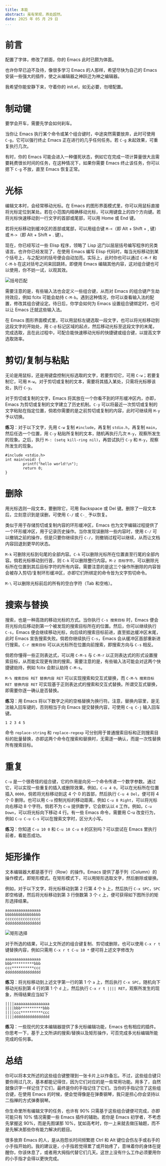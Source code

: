 ```yaml
---
title: 本能
abstract: 虽有荣观，燕处超然。
date: 2025 年 05 月 29 日
...
```


# 前言

配置了字体，修改了颜面，你的 Emacs 此时已颇为体面。

也许你早已迫不及待，像很多学习 Emacs 的人那样，希望尽快为自己的 Emacs 安装一些强大的插件，使之从编辑器之神跃迁为神之编辑器。

我希望你能安静下来，守着你的 init.el，如无必要，勿增配置。

# 制动键

要学会开车，需要先学会如何刹车。

当你让 Emacs 执行某个命令或某个组合键时，中途突然需要放弃，此时可使用 `C-g`，它可以强行终止 Emacs 正在进行的几乎任何任务。若 `C-g` 未起效果，可重复执行几次。

有时，你的 Emacs 可能会进入一种僵死状态，例如它在完成一项计算量很大且需要耗费很长时间的任务，在这种情况下，如果你需要 Emacs 终止该任务，你可以摁下 `C-g` 不放，直至 Emacs 恢复正常。

# 光标

编辑文本时，会经常移动光标。在 Emacs 的图形界面模式里，你可以用鼠标直接将光标定位到某处。若在小范围内精确移动光标，可以用键盘上的四个方向键。若将光标快速移动到一行文字的首部或尾部，可以用 Home 或 End 键。

若将光标移动到缓冲区的首部或尾部，可以用组合键 `M-<`（即 Alt + Shift + , 键）或 `M->`（即 Alt + Shift + . 键）。

现在，你已经写过一些 Elisp 程序，领略了 Lisp 这门以层层括号编写程序的另类语言。也许你已经发现了，在使用 Emacs 编写 Elisp 代码时，每当光标移动到某个括号上，与之配对的括号便会自动加亮。实际上，此时你也可以通过 `C-M-f` 和 `C-M-b` 在这对括号之间来回跳转。即便用 Emacs 编辑其他内容，这对组合键也可以使用，你不妨一试，以观其效。

![括号匹配](figures/01.png)

需要注意的是，有些输入法也会定义一些组合键，从而对 Emacs 的组合键产生劫持效应，例如 fcitx 可能会劫持 `C-M-b`。遇到这种情况，你可以查看输入法的配置，修改其组合键设定。待日后，你学会如何为 Emacs 设置组合键绑定时，也可以让 Emacs 迁就这些输入法。

在 Emacs 图形界面模式里，可以用鼠标左键选取一段文字，也可以将光标移动到这段文字的开始处，用 `C-@` 标记区域的起点，然后移动光标至这段文字的末尾，完成选取，且在此过程中，可配合能快速移动光标的快捷键或组合键，以提高文字选取效率。

# 剪切/复制与粘贴

无论是用鼠标，还是用键盘控制光标选取的文字，若要剪切它，可用 `C-w`；若要复制它，可用 `M-w`。对于剪切或复制的文本，需要将其插入某处，只需将光标移该处，执行 `C-y`。

对于剪切或复制的文字，Emacs 将其放在一个你看不到的环形缓冲区内，亦即，Emacs 为剪切或复制的文字建立了历史机制。`C-y` 可以将最近一次剪切或复制的文字粘贴在指定位置，倘若你需要的是之前剪切或复制的内容，此时可继续用 `M-y` 予以切换。

**练习**：对于以下文字，先用 `C-w` 复制 `#include`，再复制 `stdio.h`，再复制 `main`，然后任选一个位置，用 `C-y` 粘贴所复制的文本，随机再执行几次 `M-y`，观察所发生的现象。之后，执行 `M-: (setq kill-ring nil)`，再尝试执行 `C-y` 和 `M-y`，观察所发生的现象。

```
#include <stdio.h>
int main(void) {
        printf("hello world!\n");
        return 0;
}
```

# 删除

用光标选则一段文本，要删除它，可用 Backspace 或 Del 键。删除了一段文本后，立刻意识到是误删，可使用 `C-/` 或 `C-_` 予以恢复。

类似于用于存储剪切或复制内容的环形缓冲区，Emacs 也为文字编辑过程提供了一个环形缓冲区，用于记录历史操作。当你发现误删除一些内容时，使用 `C-/` 可以撤销之前的操作，但是只要你继续执行 `C-/`，则撤销过程可以继续，从而让文档内容回退到更早的状态。

`M-k` 可删除光标到句尾的全部内容。`C-k` 可以删除光标所在位置直至行尾的全部内容。倘若光标移动到行首，则 `C-k` 可以删除整行内容。`M-z 目标字符`，可以删除光标所在位置到其后目标字符的所有内容。需要注意的是这三个操作所删除的内容皆会被存入剪切/复制环形缓冲区，亦即它们所绑定的命令皆为文字剪切命令。

`M-\` 可以删除光标前后的所有的空白字符（Tab 和空格）。

# 搜索与替换

搜索，也是一种高效的移动光标的方式。当你执行 `C-s 搜索目标` 时，Emacs 便会将光标向后移动到第一个被发现的搜索目标所在的位置。然后，你可以继续执行 `C-s`，Emacs 便会继续移动光标，向后续的搜索目标前进，直至抵达缓冲区末尾，此时 Emacs 宣告搜索失败。倘若你继续执行 `C-s`，Emacs 会从缓冲区首部重新进行搜索。`C-r 搜索目标` 可以从光标所在位置向前搜索，即搜索方向与 `C-s` 相反。

倘若你懂得一些正则表达式，可以用 `C-M-s` 与 `C-M-r` 以正则表达式的形式设置搜索目标，从而能实现更有效的搜索。需要注意的是，有些输入法可能会对这两个快捷键劫持，例如 fcitx 会默认劫持 `C-M-s`。

`M-% 搜索目标 RET 替换内容 RET` 可以实现搜索和交互式替换，而 `C-M-% 搜索目标 RET 替换内容 RET` 可实现基于正则表达式的搜索和交互式替换。所谓交互式替换，即需要你逐一确认是否替换。

**练习**：用 Emacs 将以下数字之间的空格替换为换行符。注意，替换内容里，是无法输入回车键的，否则相当于向 Emacs 提交替换内容，可使用 `C-q C-j` 输入回车键。

```
1 2 3 4 5
```

命令 `replace-string` 和 `replace-regexp` 可分别用于普通搜索目标和正则搜索目标的批量替换，亦即这两个命令在搜索和替换时，无需逐一确认，而是一次性替换所有搜索目标。

# 重复

`C-u` 是一个很奇怪的组合键，它的作用是向另一个命令传递一个数字参数。通过它，可以实现一些重复的插入或删除效果。例如，`C-u 4 0`，可以在光标所在位置插入 `0000`，倘若将光标移动到这 4 个 0 的首部，然后执行 `C-u 4 Del`，便可将 4 个 0 删除。也可以用 `C-u` 控制光标的移动距离，例如 `C-u 8 Right`，可以将光标向右移动 8 个字符。倘若不为 `C-u` 提供数字，它会默认以 `4` 工作。例如，`C-u Down`，可以将光标向下移动 4 行。有一些 Emacs 命令，需要用 C-u 改变行为，例如 `C-u C-u C-s` 可以在搜索文字时，区分大小写。

**练习**：你知道 `C-u 10 0` 和 `C-u 10 C-u 0` 的区别吗？可以尝试在 Emacs 里执行前者，看能否成功。

# 矩形操作

文本编辑器大都是基于行（Row）的操作。Emacs 提供了基于列（Column）的操作模式，即矩形模式。在矩形模式下，可以用矩形选取文字，然后删除或替换。

例如，对于以下文字，将光标移动到第 2 行第 4 个 `b` 上，然后执行 `C-x SPC`，`SPC` 即空格键，然后将光标移动到第 3 行倒数第 3 个 `c` 上，便可获得如下图所示的矩形选择结果。

```
aaaaaaaaaaaaaaaa
bbbbbbbbbbbbbbbb
cccccccccccccccc
dddddddddddddddd
```

![矩形选择](figures/02.png)

对于所选的结果，可以上文所述的组合键复制、剪切或删除，也可以使用 `C-x r t` 键替换内容，例如只需用 `C-x r t C-u 10 *` 便可将上述文字修改为

```
aaaaaaaaaaaaaaaa
bbb**********bbb
ccc**********ccc
dddddddddddddddd
```

**练习**：将光标移动到上述文字第一行的第 1 个 `a` 上，然后执行 `C-x SPC`，随机向下移动光标到第 4 行的第 1 个 `d` 上，然后执行 `C-x r t |||| RET`，观察所发生的现象，所得结果应当如下

```
||||aaaaaaaaaaaaaaaa
||||bbb**********bbb
||||ccc**********ccc
||||dddddddddddddddd
```

**练习**：一些现代的文本编辑器提供了多光标编辑功能，Emacs 也有相应的插件。你思考一下，基于上文所讲的搜索/替换以及矩形操作，可否完成多光标编辑所能完成的任何事。

# 总结

你可以将本文所述的这些组合键整理到一张卡片上以作备忘。不过，这些组合键只要你用过几次，基本都能记得住，因为它们对应的是一些常用功能。用多了，自然就像识字一样记住了它们，最终是你的手指记住了它们。当你的手指记住了这些组合键，在使用 Emacs 的时候，便会觉得像是在弹奏钢琴，我只是担心你会坚持以二指禅的方式弹奏钢琴。

你生命里所有编辑文字的任务，也许有 90% 只需基于这些组合键便可完成，亦即可能只有 10% 情况需要一些 Emacs 插件的辅助。若你是 Emacs 初学者，不考虑先掌握这 90%，而是先图谋那 10%，犹如高考时，你一上来就去做压轴题，而不是先解决那些你有能力解决的题目。

很多放弃 Emacs 的人，是从抱怨长时间频繁摁 Ctrl 和 Alt 键位会伤左手或右手的小手指开始的。我的建议是，小手指若觉得累了或开始疼了，意味着你的身体在提醒你，你该休息了，或者用大拇指代替它们几天。这世上没有什么工作必须要用你的小手指才会得以更快完成。
